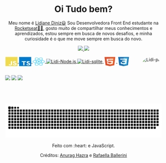 <div>
  
  <h1 align="center">
    Oi Tudo bem? 
  </h1>
  
  <p align="center">
    Meu nome é 
    <a href="https://www.linkedin.com/in/lidiane-cristina-diniz/">Lidiane Diniz😃️</a>
    Sou Desenvolvedora Front End estudante na <a href="https://www.rocketseat.com.br/">Rocketseat👩‍💻</a>, gosto muito de compartilhar meus conhecimentos e aprendizados, estou sempre em busca de novos desafios, e minha curiosidade é o que me move sempre em busca do novo.</p>
 
<div align="center">
  <a href="https://github.com/LidianeDiniz">
  <img height="180em" src="https://github-readme-stats.vercel.app/api?username=LidianeDiniz&show_icons=true&theme=dracula&include_all_commits=true&count_private=true"/>
  <img height="180em" src="https://github-readme-stats.vercel.app/api/top-langs/?username=LidianeDiniz&layout=compact&langs_count=7&theme=dracula"/>
</div>

<div style="display: inline_block"><br>
  <img align="center" alt="Lidi-Js" height="30" width="40" src="https://raw.githubusercontent.com/devicons/devicon/master/icons/javascript/javascript-plain.svg">
  <img align="center" alt="Lidi-Ts" height="30" width="40" src="https://raw.githubusercontent.com/devicons/devicon/master/icons/typescript/typescript-plain.svg">
  <img align="center" alt="Lidi-React" height="30" width="40" src="https://raw.githubusercontent.com/devicons/devicon/master/icons/react/react-original.svg">
   <img align="center" alt="Lidi-Node.js" height="30" width="40" 
<img src="https://cdn.jsdelivr.net/gh/devicons/devicon/icons/nodejs/nodejs-plain.svg" />
<img align="center" alt="Lidi-sqlite" height="30" width="40" 
  <img src="https://cdn.jsdelivr.net/gh/devicons/devicon/icons/sqlite/sqlite-original.svg" />     <img align="center" alt="Lidi-HTML" height="30" width="40" src="https://raw.githubusercontent.com/devicons/devicon/master/icons/html5/html5-original.svg">
    <img align="center" alt="Lidi-CSS" height="30" width="40" src="https://raw.githubusercontent.com/devicons/devicon/master/icons/css3/css3-original.svg">
 <img align="right" alt="Lidi-pic" height="150" style="border-radius:50px;" src="https://picrew.me/shareImg/org/202210/338224_iHZz1iLw.png">
</div>

##

<div> 
 <a href="https://discord.gg/LidianeDiniz#8083" target="_blank"><img src="https://img.shields.io/badge/Discord-7289DA?style=for-the-badge&logo=discord&logoColor=white" target="_blank"></a> 
  <a href = "mailto:lidianefernandesdiniz.lfd@gmail.com"><img src="https://img.shields.io/badge/-Gmail-%23333?style=for-the-badge&logo=gmail&logoColor=white" target="_blank"></a>
  <a href="https://www.linkedin.com/in/lidiane-cristina-diniz/" target="_blank"><img src="https://img.shields.io/badge/-LinkedIn-%230077B5?style=for-the-badge&logo=linkedin&logoColor=white" target="_blank"></a> 
 
</div>

  ![Snake animation](https://github.com/LidianeDiniz/LidianeDiniz/blob/output/github-contribution-grid-snake.svg)
  
  <div align="center">
  <p>Feito com :heart: e JavaScript.</p>
   <p>Créditos: <a href="https://github.com/anuraghazra/github-readme-stats">Anurag Hazra</a> e <a href="https://github.com/rafaballerini">Rafaella Ballerini</a></p>
</div>
